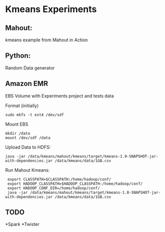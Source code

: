 # Kmeans Experiments


## Mahout:

kmeans example from Mahout in Action


## Python:

Random Data generator


## Amazon EMR

EBS Volume with Experiments project and tests data

Format (initially)
    
    sudo mkfs -t ext4 /dev/sdf


Mount EBS
    
    mkdir /data
    mount /dev/sdf /data


Upload Data to HDFS:

    java -jar /data/kmeans/mahout/kmeans/target/kmeans-1.0-SNAPSHOT-jar-with-dependencies.jar /data/kmeans/data/1GB.csv 

Run Mahout Kmeans:

     export CLASSPATH=$CLASSPATH:/home/hadoop/conf/
     export HADOOP_CLASSPATH=$HADOOP_CLASSPATH:/home/hadoop/conf/
     export HADOOP_CONF_DIR=/home/hadoop/conf/
     java -jar /data/kmeans/mahout/kmeans/target/kmeans-1.0-SNAPSHOT-jar-with-dependencies.jar /data/kmeans/data/1GB.csv 


## TODO

*Spark
*Twister